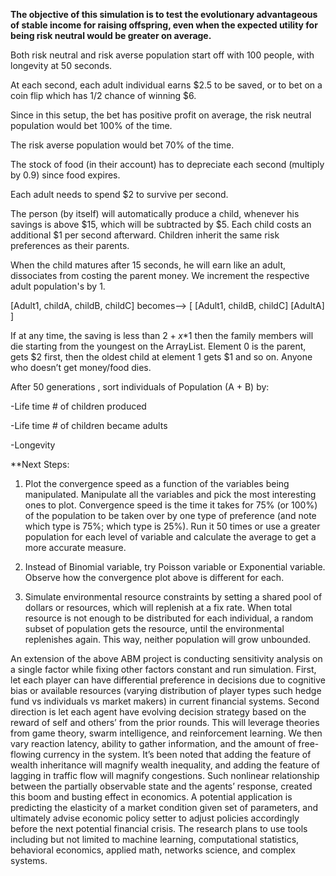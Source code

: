 **The objective of this simulation is to test the evolutionary advantageous of stable income for raising offspring, even when the expected utility for being risk neutral would be greater on average.**

Both risk neutral and risk averse population start off with 100 people, with longevity at 50 seconds.

At each second, each adult individual earns $2.5 to be saved, or to bet on a coin flip which has 1/2 chance of winning $6.

Since in this setup, the bet has positive profit on average, the risk neutral population would bet 100% of the time.

The risk averse population would bet 70% of the time.

The stock of food (in their account) has to depreciate each second (multiply by 0.9) since food expires.

Each adult needs to spend $2 to survive per second.

The person (by itself) will automatically produce a child, whenever his savings is above $15, which will be subtracted by $5. Each child costs an additional $1 per second afterward. Children inherit the same risk preferences as their parents.

When the child matures after 15 seconds, he will earn like an adult, dissociates from costing the parent money. We increment the respective adult population's by 1. 

[Adult1, childA, childB, childC]
becomes-->
[ [Adult1, childB, childC]
[AdultA] ]

If at any time, the saving is less than $2 + x*$1 then the family members will die starting from the youngest on the ArrayList. Element 0 is the parent, gets $2 first, then the oldest child at element 1 gets $1 and so on. Anyone who doesn’t get money/food dies. 

After 50 generations , sort individuals of Population (A + B) by:

-Life time # of children produced

-Life time # of children became adults

-Longevity

**Next Steps:

1) Plot the convergence speed as a function of the variables being manipulated. Manipulate all the variables and pick the most interesting ones to plot. Convergence speed is the time it takes for 75% (or 100%) of the population to be taken over by one type of preference (and note which type is 75%; which type is 25%). Run it 50 times or use a greater population for each level of variable and calculate the average to get a more accurate measure.

2) Instead of Binomial variable, try Poisson variable or Exponential variable. Observe how the convergence plot above is different for each.
3) Simulate environmental resource constraints by setting a shared pool of dollars or resources, which will replenish at a fix rate. When total resource is not enough to be distributed for each individual, a random subset of population gets the resource, until the environmental replenishes again. This way, neither population will grow unbounded.

An extension of the above ABM project is conducting sensitivity analysis on a single factor while fixing other factors constant and run simulation. First, let each player can have differential preference in decisions due to cognitive bias or available resources (varying distribution of player types such hedge fund vs individuals vs market makers) in current financial systems. Second direction is let each agent have evolving decision strategy based on the reward of self and others’ from the prior rounds. This will leverage theories from game theory, swarm intelligence, and reinforcement learning. We then vary reaction latency, ability to gather information, and the amount of free-flowing currency in the system. It’s been noted that adding the feature of wealth inheritance will magnify wealth inequality, and adding the feature of lagging in traffic flow will magnify congestions. Such nonlinear relationship between the partially observable state and the agents’ response, created this boom and busting effect in economics.   A potential application is predicting the elasticity of a market condition given set of parameters, and ultimately advise economic policy setter to adjust policies accordingly before the next potential financial crisis. The research plans to use tools including but not limited to machine learning, computational statistics, behavioral economics, applied math, networks science, and complex systems. 
